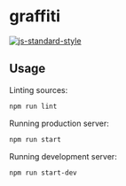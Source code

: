 # graffiti

[![js-standard-style](https://cdn.rawgit.com/feross/standard/master/badge.svg)](https://github.com/feross/standard)

## Usage

Linting sources:

```sh
npm run lint
```

Running production server:

```sh
npm run start
```

Running development server:

```sh
npm run start-dev
```
